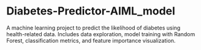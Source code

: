 # Diabetes-Predictor-AIML_model
A machine learning project to predict the likelihood of diabetes using health-related data. Includes data exploration, model training with Random Forest, classification metrics, and feature importance visualization.
